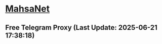 
# [MahsaNet](https://t.me/mahsa_net)
## Free Telegram Proxy (Last Update: 2025-06-21 17:38:18)

    